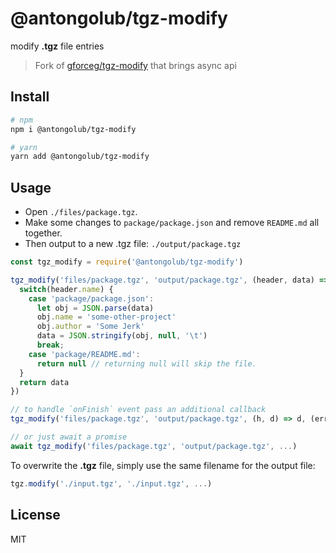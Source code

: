 # @antongolub/tgz-modify
modify **.tgz** file entries

> Fork of [gforceg/tgz-modify](https://github.com/gforceg/tgz-modify) that brings async api

## Install
```bash
# npm
npm i @antongolub/tgz-modify

# yarn
yarn add @antongolub/tgz-modify
```

## Usage
* Open `./files/package.tgz`. 
* Make some changes to `package/package.json` and remove `README.md` all together.
* Then output to a new .tgz file: `./output/package.tgz`

```javascript 
const tgz_modify = require('@antongolub/tgz-modify')

tgz_modify('files/package.tgz', 'output/package.tgz', (header, data) => {
  switch(header.name) {
    case 'package/package.json':
      let obj = JSON.parse(data)
      obj.name = 'some-other-project'
      obj.author = 'Some Jerk'
      data = JSON.stringify(obj, null, '\t')
      break;
    case 'package/README.md':
      return null // returning null will skip the file.
  }
  return data
})

// to handle `onFinish` event pass an additional callback
tgz_modify('files/package.tgz', 'output/package.tgz', (h, d) => d, (err) => {})

// or just await a promise
await tgz_modify('files/package.tgz', 'output/package.tgz', ...)
```

To overwrite the **.tgz** file, simply use the same filename for the output file: 

```javascript
tgz.modify('./input.tgz', './input.tgz', ...)
```

## License
MIT
